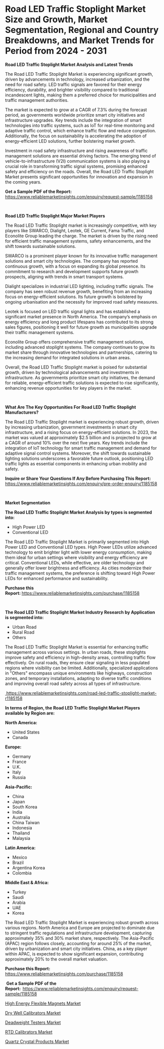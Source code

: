 <p><h1>Road LED Traffic Stoplight Market Size and Growth, Market Segmentation, Regional and Country Breakdowns, and Market Trends for Period from 2024 -  2031</h1></p><p><strong>Road LED Traffic Stoplight Market Analysis and Latest Trends</strong></p>
<p><p>The Road LED Traffic Stoplight Market is experiencing significant growth, driven by advancements in technology, increased urbanization, and the need for road safety. LED traffic signals are favored for their energy efficiency, durability, and brighter visibility compared to traditional incandescent lights, making them a preferred choice for municipalities and traffic management authorities. </p><p>The market is expected to grow at a CAGR of 7.3% during the forecast period, as governments worldwide prioritize smart city initiatives and infrastructure upgrades. Key trends include the integration of smart technologies into traffic systems, such as IoT for real-time monitoring and adaptive traffic control, which enhance traffic flow and reduce congestion. Additionally, the focus on sustainability is accelerating the adoption of energy-efficient LED solutions, further bolstering market growth. </p><p>Investment in road safety infrastructure and rising awareness of traffic management solutions are essential driving factors. The emerging trend of vehicle-to-infrastructure (V2I) communication systems is also playing a crucial role in transforming traffic signal systems, promising enhanced safety and efficiency on the roads. Overall, the Road LED Traffic Stoplight Market presents significant opportunities for innovation and expansion in the coming years.</p></p>
<p><strong>Get a Sample PDF of the Report:&nbsp;</strong> <a href="https://www.reliablemarketinsights.com/enquiry/request-sample/1185158?utm_campaign=1786&utm_medium=2&utm_source=Github&utm_content=ia&utm_term=22102024&utm_id=road-led-traffic-stoplight">https://www.reliablemarketinsights.com/enquiry/request-sample/1185158</a></p>
<p>&nbsp;</p>
<p><strong>Road LED Traffic Stoplight Major Market Players</strong></p>
<p><p>The Road LED Traffic Stoplight market is increasingly competitive, with key players like SWARCO, Dialight, Leotek, GE Current, Fama Traffic, and Econolite Group leading the charge. The market is driven by the rising need for efficient traffic management systems, safety enhancements, and the shift towards sustainable solutions.</p><p>SWARCO is a prominent player known for its innovative traffic management solutions and smart city technologies. The company has reported continuous growth, with a focus on expanding its global presence. Its commitment to research and development supports future growth prospects, aligning with trends in smart transport systems.</p><p>Dialight specializes in industrial LED lighting, including traffic signals. The company has seen robust revenue growth, benefiting from an increasing focus on energy-efficient solutions. Its future growth is bolstered by ongoing urbanisation and the necessity for improved road safety measures.</p><p>Leotek is focused on LED traffic signal lights and has established a significant market presence in North America. The company’s emphasis on energy efficiency and long product lifespans has contributed to its strong sales figures, positioning it well for future growth as municipalities upgrade their traffic management systems.</p><p>Econolite Group offers comprehensive traffic management solutions, including advanced stoplight systems. The company continues to grow its market share through innovative technologies and partnerships, catering to the increasing demand for integrated solutions in urban areas.</p><p>Overall, the Road LED Traffic Stoplight market is poised for substantial growth, driven by technological advancements and investments in infrastructure. As governments prioritize smart city initiatives, the demand for reliable, energy-efficient traffic solutions is expected to rise significantly, enhancing revenue opportunities for key players in the market.</p></p>
<p>&nbsp;</p>
<p><strong>What Are The Key Opportunities For Road LED Traffic Stoplight Manufacturers?</strong></p>
<p><p>The Road LED Traffic Stoplight market is experiencing robust growth, driven by increasing urbanization, government investments in smart city infrastructure, and a rising focus on energy-efficient solutions. In 2023, the market was valued at approximately $2.5 billion and is projected to grow at a CAGR of around 10% over the next five years. Key trends include the integration of IoT technology for smart traffic management and demand for adaptive signal control systems. Moreover, the shift towards sustainable lighting solutions underscores a favorable future outlook, positioning LED traffic lights as essential components in enhancing urban mobility and safety.</p></p>
<p><strong>Inquire or Share Your Questions If Any Before Purchasing This Report:</strong> <a href="https://www.reliablemarketinsights.com/enquiry/pre-order-enquiry/1185158?utm_campaign=1786&utm_medium=2&utm_source=Github&utm_content=ia&utm_term=22102024&utm_id=road-led-traffic-stoplight">https://www.reliablemarketinsights.com/enquiry/pre-order-enquiry/1185158</a></p>
<p>&nbsp;</p>
<p><strong>Market Segmentation</strong></p>
<p><strong>The Road LED Traffic Stoplight Market Analysis by types is segmented into:</strong></p>
<p><ul><li>High Power LED</li><li>Conventional LED</li></ul></p>
<p><p>The Road LED Traffic Stoplight Market is primarily segmented into High Power LED and Conventional LED types. High Power LEDs utilize advanced technology to emit brighter light with lower energy consumption, making them ideal for urban settings where visibility and energy efficiency are critical. Conventional LEDs, while effective, are older technology and generally offer lower brightness and efficiency. As cities modernize their traffic management systems, the preference is shifting toward High Power LEDs for enhanced performance and sustainability.</p></p>
<p><strong>Purchase this Report:&nbsp;</strong><a href="https://www.reliablemarketinsights.com/purchase/1185158?utm_campaign=1786&utm_medium=2&utm_source=Github&utm_content=ia&utm_term=22102024&utm_id=road-led-traffic-stoplight">https://www.reliablemarketinsights.com/purchase/1185158</a></p>
<p>&nbsp;</p>
<p><strong>The Road LED Traffic Stoplight Market Industry Research by Application is segmented into:</strong></p>
<p><ul><li>Urban Road</li><li>Rural Road</li><li>Others</li></ul></p>
<p><p>The Road LED Traffic Stoplight Market is essential for enhancing traffic management across various settings. In urban roads, these stoplights improve safety and efficiency in high-density areas, controlling traffic flow effectively. On rural roads, they ensure clear signaling in less populated regions where visibility can be limited. Additionally, specialized applications in "Others" encompass unique environments like highways, construction zones, and temporary installations, adapting to diverse traffic conditions and improving overall road safety across all types of infrastructure.</p></p>
<p><a href="https://www.reliablemarketinsights.com/road-led-traffic-stoplight-market-r1185158?utm_campaign=1786&utm_medium=2&utm_source=Github&utm_content=ia&utm_term=22102024&utm_id=road-led-traffic-stoplight">&nbsp;https://www.reliablemarketinsights.com/road-led-traffic-stoplight-market-r1185158</a></p>
<p><strong>In terms of Region, the Road LED Traffic Stoplight Market Players available by Region are:</strong></p>
<p>
    <p> <strong> North America: </strong>
        <ul>
            <li>United States</li>
            <li>Canada</li>
        </ul>
        </p> 
    <p> <strong> Europe: </strong>
        <ul>
            <li>Germany</li>
            <li>France</li>
            <li>U.K.</li>
            <li>Italy</li>
            <li>Russia</li>
        </ul>
        </p> 
    <p> <strong> Asia-Pacific: </strong>
        <ul>
            <li>China</li>
            <li>Japan</li>
            <li>South Korea</li>
            <li>India</li>
            <li>Australia</li>
            <li>China Taiwan</li>
            <li>Indonesia</li>
            <li>Thailand</li>
            <li>Malaysia</li>
        </ul>
        </p> 
    <p> <strong> Latin America: </strong>
        <ul>
            <li>Mexico</li>
            <li>Brazil</li>
            <li>Argentina Korea</li>
            <li>Colombia</li>
        </ul>
        </p> 
    <p> <strong> Middle East & Africa: </strong>
        <ul>
            <li>Turkey</li>
            <li>Saudi</li>
            <li>Arabia</li>
            <li>UAE</li>
            <li>Korea</li>
        </ul>
    </p>
    </p>
<p><p>The Road LED Traffic Stoplight Market is experiencing robust growth across various regions. North America and Europe are projected to dominate due to stringent traffic regulations and infrastructure development, capturing approximately 35% and 30% market share, respectively. The Asia-Pacific (APAC) region follows closely, accounting for around 25% of the market, driven by urbanization and smart city initiatives. China, as a key player within APAC, is expected to show significant expansion, contributing approximately 20% to the overall market valuation.</p></p>
<p><strong>Purchase this Report: </strong><a href="https://www.reliablemarketinsights.com/purchase/1185158?utm_campaign=1786&utm_medium=2&utm_source=Github&utm_content=ia&utm_term=22102024&utm_id=road-led-traffic-stoplight">https://www.reliablemarketinsights.com/purchase/1185158</a></p>
<p>&nbsp;<strong>Get a Sample PDF of the Report:&nbsp;&nbsp;</strong><a href="https://www.reliablemarketinsights.com/enquiry/request-sample/1185158?utm_campaign=1786&utm_medium=2&utm_source=Github&utm_content=ia&utm_term=22102024&utm_id=road-led-traffic-stoplight">https://www.reliablemarketinsights.com/enquiry/request-sample/1185158</a></p>
<p><strong></strong></p>
<p><p><a href="https://www.linkedin.com/pulse/high-energy-flexible-magnets-market-global-insights-u68lc?utm_campaign=1786&utm_medium=2&utm_source=Github&utm_content=ia&utm_term=22102024&utm_id=road-led-traffic-stoplight">High Energy Flexible Magnets Market</a></p><p><a href="https://www.linkedin.com/pulse/future-dry-well-calibrators-market-global-forecast-trends-tgtvc?utm_campaign=1786&utm_medium=2&utm_source=Github&utm_content=ia&utm_term=22102024&utm_id=road-led-traffic-stoplight">Dry Well Calibrators Market</a></p><p><a href="https://www.linkedin.com/pulse/deadweight-testers-market-global-insights-sales-trends-2024-dqtac?utm_campaign=1786&utm_medium=2&utm_source=Github&utm_content=ia&utm_term=22102024&utm_id=road-led-traffic-stoplight">Deadweight Testers Market</a></p><p><a href="https://www.linkedin.com/pulse/in-depth-analysis-global-rtd-calibrators-market-scope-its-rapid-uy1qc?utm_campaign=1786&utm_medium=2&utm_source=Github&utm_content=ia&utm_term=22102024&utm_id=road-led-traffic-stoplight">RTD Calibrators Market</a></p><p><a href="https://www.linkedin.com/pulse/navigating-quartz-crystal-products-market-expert-analysis-2lytc?utm_campaign=1786&utm_medium=2&utm_source=Github&utm_content=ia&utm_term=22102024&utm_id=road-led-traffic-stoplight">Quartz Crystal Products Market</a></p></p>